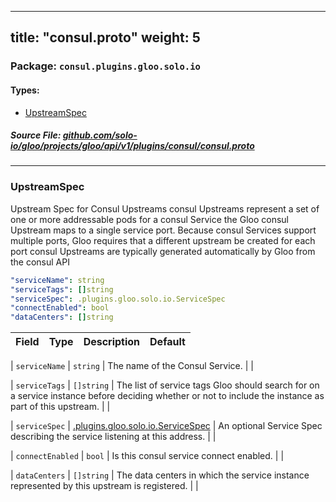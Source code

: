 
---
title: "consul.proto"
weight: 5
---

<!-- Code generated by solo-kit. DO NOT EDIT. -->


### Package: `consul.plugins.gloo.solo.io` 
#### Types:


- [UpstreamSpec](#upstreamspec)
  



##### Source File: [github.com/solo-io/gloo/projects/gloo/api/v1/plugins/consul/consul.proto](https://github.com/solo-io/gloo/blob/master/projects/gloo/api/v1/plugins/consul/consul.proto)





---
### UpstreamSpec

 
Upstream Spec for Consul Upstreams
consul Upstreams represent a set of one or more addressable pods for a consul Service
the Gloo consul Upstream maps to a single service port. Because consul Services support multiple ports,
Gloo requires that a different upstream be created for each port
consul Upstreams are typically generated automatically by Gloo from the consul API

```yaml
"serviceName": string
"serviceTags": []string
"serviceSpec": .plugins.gloo.solo.io.ServiceSpec
"connectEnabled": bool
"dataCenters": []string

```

| Field | Type | Description | Default |
| ----- | ---- | ----------- |----------- | 



| `serviceName` | `string` |  The name of the Consul Service.  |  |



| `serviceTags` | `[]string` |  The list of service tags Gloo should search for on a service instance before deciding whether or not to include the instance as part of this upstream.  |  |



| `serviceSpec` | [.plugins.gloo.solo.io.ServiceSpec](../../service_spec.proto.sk#servicespec) |  An optional Service Spec describing the service listening at this address.  |  |



| `connectEnabled` | `bool` |  Is this consul service connect enabled.  |  |



| `dataCenters` | `[]string` |  The data centers in which the service instance represented by this upstream is registered.  |  |





<!-- Start of HubSpot Embed Code -->
<script type="text/javascript" id="hs-script-loader" async defer src="//js.hs-scripts.com/5130874.js"></script>
<!-- End of HubSpot Embed Code -->
